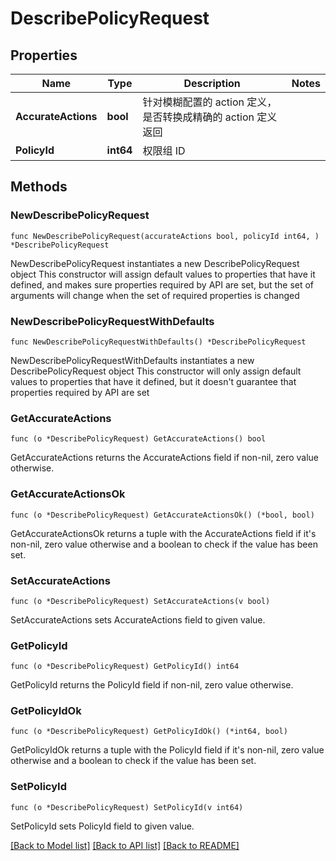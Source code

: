 # DescribePolicyRequest

## Properties

Name | Type | Description | Notes
------------ | ------------- | ------------- | -------------
**AccurateActions** | **bool** | 针对模糊配置的 action 定义，是否转换成精确的 action 定义返回 | 
**PolicyId** | **int64** | 权限组 ID | 

## Methods

### NewDescribePolicyRequest

`func NewDescribePolicyRequest(accurateActions bool, policyId int64, ) *DescribePolicyRequest`

NewDescribePolicyRequest instantiates a new DescribePolicyRequest object
This constructor will assign default values to properties that have it defined,
and makes sure properties required by API are set, but the set of arguments
will change when the set of required properties is changed

### NewDescribePolicyRequestWithDefaults

`func NewDescribePolicyRequestWithDefaults() *DescribePolicyRequest`

NewDescribePolicyRequestWithDefaults instantiates a new DescribePolicyRequest object
This constructor will only assign default values to properties that have it defined,
but it doesn't guarantee that properties required by API are set

### GetAccurateActions

`func (o *DescribePolicyRequest) GetAccurateActions() bool`

GetAccurateActions returns the AccurateActions field if non-nil, zero value otherwise.

### GetAccurateActionsOk

`func (o *DescribePolicyRequest) GetAccurateActionsOk() (*bool, bool)`

GetAccurateActionsOk returns a tuple with the AccurateActions field if it's non-nil, zero value otherwise
and a boolean to check if the value has been set.

### SetAccurateActions

`func (o *DescribePolicyRequest) SetAccurateActions(v bool)`

SetAccurateActions sets AccurateActions field to given value.


### GetPolicyId

`func (o *DescribePolicyRequest) GetPolicyId() int64`

GetPolicyId returns the PolicyId field if non-nil, zero value otherwise.

### GetPolicyIdOk

`func (o *DescribePolicyRequest) GetPolicyIdOk() (*int64, bool)`

GetPolicyIdOk returns a tuple with the PolicyId field if it's non-nil, zero value otherwise
and a boolean to check if the value has been set.

### SetPolicyId

`func (o *DescribePolicyRequest) SetPolicyId(v int64)`

SetPolicyId sets PolicyId field to given value.



[[Back to Model list]](../README.md#documentation-for-models) [[Back to API list]](../README.md#documentation-for-api-endpoints) [[Back to README]](../README.md)


